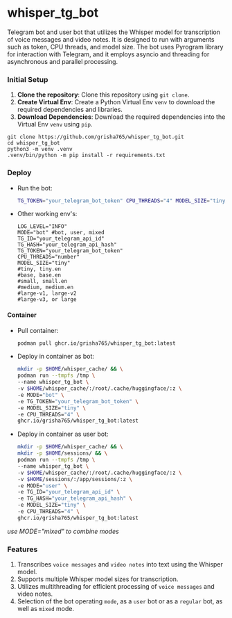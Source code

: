 # whisper_tg_bot
Telegram bot and user bot that utilizes the Whisper model for transcription of voice messages and video notes. It is designed to run with arguments such as token, CPU threads, and model size. The bot uses Pyrogram library for interaction with Telegram, and it employs asyncio and threading for asynchronous and parallel processing.

### Initial Setup

1. **Clone the repository**: Clone this repository using `git clone`.
2. **Create Virtual Env**: Create a Python Virtual Env `venv` to download the required dependencies and libraries.
3. **Download Dependencies**: Download the required dependencies into the Virtual Env `venv` using `pip`.

```shell
git clone https://github.com/grisha765/whisper_tg_bot.git
cd whisper_tg_bot
python3 -m venv .venv
.venv/bin/python -m pip install -r requirements.txt 
```

### Deploy

- Run the bot:
    ```bash
    TG_TOKEN="your_telegram_bot_token" CPU_THREADS="4" MODEL_SIZE="tiny" .venv/bin/python main.py
    ```

- Other working env's:
    ```env
    LOG_LEVEL="INFO"
    MODE="bot" #bot, user, mixed
    TG_ID="your_telegram_api_id"
    TG_HASH="your_telegram_api_hash"
    TG_TOKEN="your_telegram_bot_token"
    CPU_THREADS="number"
    MODEL_SIZE="tiny"
    #tiny, tiny.en
    #base, base.en
    #small, small.en
    #medium, medium.en
    #large-v1, large-v2
    #large-v3, or large
    ```

#### Container

- Pull container:
    ```bash
    podman pull ghcr.io/grisha765/whisper_tg_bot:latest
    ```

- Deploy in container as bot:
    ```bash
    mkdir -p $HOME/whisper_cache/ && \
    podman run --tmpfs /tmp \
    --name whisper_tg_bot \
    -v $HOME/whisper_cache/:/root/.cache/huggingface/:z \
    -e MODE="bot" \
    -e TG_TOKEN="your_telegram_bot_token" \
    -e MODEL_SIZE="tiny" \
    -e CPU_THREADS="4" \
    ghcr.io/grisha765/whisper_tg_bot:latest
    ```

- Deploy in container as user bot:
    ```bash
    mkdir -p $HOME/whisper_cache/ && \
    mkdir -p $HOME/sessions/ && \
    podman run --tmpfs /tmp \
    --name whisper_tg_bot \
    -v $HOME/whisper_cache/:/root/.cache/huggingface/:z \
    -v $HOME/sessions/:/app/sessions/:z \
    -e MODE="user" \
    -e TG_ID="your_telegram_api_id" \
    -e TG_HASH="your_telegram_api_hash" \
    -e MODEL_SIZE="tiny" \
    -e CPU_THREADS="4" \
    ghcr.io/grisha765/whisper_tg_bot:latest
    ```
*use MODE="mixed" to combine modes*

### Features

1. Transcribes `voice messages` and `video notes` into text using the Whisper model.
2. Supports multiple Whisper model sizes for transcription.
3. Utilizes multithreading for efficient processing of `voice messages` and video notes.
4. Selection of the bot operating `mode`, as a `user` bot or as a `regular` bot, as well as `mixed` mode.
